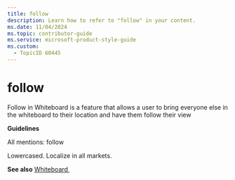 ```yaml
---
title: follow
description: Learn how to refer to "follow" in your content.
ms.date: 11/04/2024
ms.topic: contributor-guide
ms.service: microsoft-product-style-guide
ms.custom:
  - TopicID 60445
---
```



# follow

Follow in Whiteboard is a feature that allows a user to bring everyone else in the whiteboard to their location and have them follow their view

**Guidelines**

All mentions: follow

Lowercased. Localize in all markets. 

**See also** [Whiteboard ](~\a_z_names_terms\w\whiteboard.md)

  